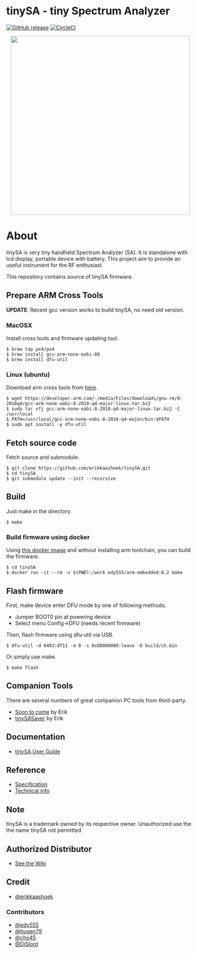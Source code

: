 tinySA - tiny Spectrum Analyzer
==========================================================

[![GitHub release](http://img.shields.io/github/release/erikkaashoek/tinySA.svg?style=flat)][release]
[![CircleCI](https://circleci.com/gh/erikkaashoek/tinySA.svg?style=shield)](https://circleci.com/gh/erikkaashoek/tinySA)

[release]: https://github.com/erikkaashoek/tinySA/releases

<div align="center">
<img src="/doc/tinySA.jpg" width="480px">
</div>

# About

tinySA is very tiny handheld Spectrum Analyzer (SA). It is
standalone with lcd display, portable device with battery. This
project aim to provide an useful instrument for the RF 
enthusiast.

This repository contains source of tinySA firmware.

## Prepare ARM Cross Tools

**UPDATE**: Recent gcc version works to build tinySA, no need old version.

### MacOSX

Install cross tools and firmware updating tool.

    $ brew tap px4/px4
    $ brew install gcc-arm-none-eabi-80
    $ brew install dfu-util

### Linux (ubuntu)

Download arm cross tools from [here](https://developer.arm.com/tools-and-software/open-source-software/developer-tools/gnu-toolchain/gnu-rm/downloads).

    $ wget https://developer.arm.com/-/media/Files/downloads/gnu-rm/8-2018q4/gcc-arm-none-eabi-8-2018-q4-major-linux.tar.bz2
    $ sudo tar xfj gcc-arm-none-eabi-8-2018-q4-major-linux.tar.bz2 -C /usr/local
    $ PATH=/usr/local/gcc-arm-none-eabi-8-2018-q4-major/bin:$PATH
    $ sudo apt install -y dfu-util

## Fetch source code

Fetch source and submodule.

    $ git clone https://github.com/erikkaashoek/tinySA.git
    $ cd tinySA
    $ git submodule update --init --recursive

## Build

Just make in the directory.

    $ make

### Build firmware using docker

Using [this docker image](https://hub.docker.com/r/edy555/arm-embedded) and without installing arm toolchain, you can build the firmware.

    $ cd tinySA
    $ docker run -it --rm -v $(PWD):/work edy555/arm-embedded:8.2 make

## Flash firmware

First, make device enter DFU mode by one of following methods.

* Jumper BOOT0 pin at powering device
* Select menu Config->DFU (needs recent firmware)

Then, flash firmware using dfu-util via USB.

    $ dfu-util -d 0483:df11 -a 0 -s 0x08000000:leave -D build/ch.bin

Or simply use make.

    $ make flash

## Companion Tools

There are several numbers of great companion PC tools from third-party.

* [Soon to come](https://github.com/erikkaashoek/tinySA-Win) by Erik
* [tinySASaver](https://github.com/erikkaashoek/tinySA-saver) by Erik

## Documentation

* [tinySA User Guide](https://tinySA.org/wiki/)

## Reference

* [Specification](https://tinysa.org/wiki/pmwiki.php?n=Main.Specification)
* [Technical info](https://tinysa.org/wiki/pmwiki.php?n=Main.TechnicalDescription)

## Note

tinySA is a trademark owned by its respective owner. Unauthorized use the the name tinySA not permitted

## Authorized Distributor

* [See the Wiki](https://tinysa.org/wiki/pmwiki.php?n=Main.Buying)

## Credit

* [@erikkaashoek](https://github.com/erikkaashoek)

### Contributors

* [@edy555](https://github.com/edy555)
* [@hugen79](https://github.com/hugen79)
* [@cho45](https://github.com/cho45)
* [@DiSlord](https://github.com/DiSlord/)
